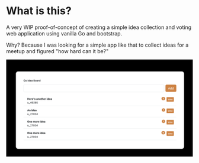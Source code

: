 # What is this? 

A very WIP proof-of-concept of creating a simple idea collection and voting web application using vanilla Go and bootstrap.

Why? Because I was looking for a simple app like that to collect ideas for a meetup and figured "how hard can it be?"

![](./docs/sample_list.png)